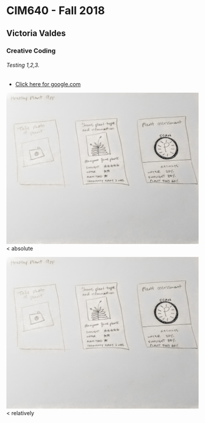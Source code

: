 # CIM640 - Fall 2018

## Victoria Valdes

### Creative Coding

###### Testing 1,2,3.

* [Click here for google.com](http://www.google.com)

![impossible app](https://github.com/vevagency/cim-640/blob/master/hw/impossible-sketch.jpg) < absolute

![impossible app](hw/impossible-sketch.jpg) < relatively
